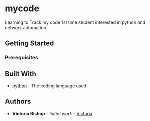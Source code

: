 # mycode
Learning to Track my code
1st time student interested in python and network automation

## Getting Started
### Prerequisites
## Built With 
* [python](https://www.python.org/) - The coding language used
## Authors
* **Victoria Bishop** - *Initial work* - [Victoria](https://victoriasecret.com/)

